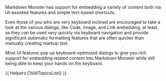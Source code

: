 ﻿Markdown Monster has support for embedding a variety of content both via UI-assisted features and simple text-based shortcuts. 

Even those of you who are very keyboard inclined are encouraged to take a look at the various dialogs, like Code, Image, and Link embedding, at least, as they can be used very quickly via keyboard navigation and provide significant automatic formatting features that are often quicker than manually creating markup text.

Most UI features pop up keyboard-optimized dialogs to give you rich support for embedding related content into Markdown Monster while still being able to keep your hands on the keyboard.

{{ Helpers.ChildTopicsList() }}